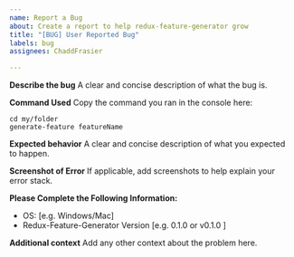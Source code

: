 ```yaml
---
name: Report a Bug
about: Create a report to help redux-feature-generator grow
title: "[BUG] User Reported Bug"
labels: bug
assignees: ChaddFrasier

---
```


**Describe the bug**
A clear and concise description of what the bug is.

**Command Used**
Copy the command you ran in the console here:
```
cd my/folder
generate-feature featureName
```

**Expected behavior**
A clear and concise description of what you expected to happen.

**Screenshot of Error**
If applicable, add screenshots to help explain your error stack.

**Please Complete the Following Information:**
 - OS: [e.g. Windows/Mac]
 - Redux-Feature-Generator Version [e.g. 0.1.0 or v0.1.0 ]

**Additional context**
Add any other context about the problem here.
